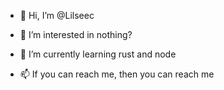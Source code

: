 - 👋 Hi, I’m @Lilseec
- 👀 I’m interested in nothing?
- 🌱 I’m currently learning rust and node

- 📫 If you can reach me, then you can reach me

<!---
Lilseec/Lilseec is a ✨ special ✨ repository because its `README.md` (this file) appears on your GitHub profile.
You can click the Preview link to take a look at your changes.
--->
